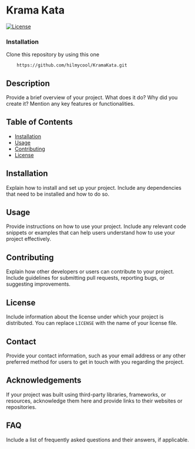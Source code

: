 # Krama Kata

[![License](https://img.shields.io/badge/license-MIT-blue.svg)](LICENSE)

### Installation 
Clone this repository by using this one  
```
    https://github.com/hilmycool/KramaKata.git
```    

## Description

Provide a brief overview of your project. What does it do? Why did you create it? Mention any key features or functionalities.

## Table of Contents

- [Installation](#installation)
- [Usage](#usage)
- [Contributing](#contributing)
- [License](#license)

## Installation

Explain how to install and set up your project. Include any dependencies that need to be installed and how to do so.

## Usage

Provide instructions on how to use your project. Include any relevant code snippets or examples that can help users understand how to use your project effectively.

## Contributing

Explain how other developers or users can contribute to your project. Include guidelines for submitting pull requests, reporting bugs, or suggesting improvements.

## License

Include information about the license under which your project is distributed. You can replace `LICENSE` with the name of your license file.

## Contact

Provide your contact information, such as your email address or any other preferred method for users to get in touch with you regarding the project.

## Acknowledgements

If your project was built using third-party libraries, frameworks, or resources, acknowledge them here and provide links to their websites or repositories.

## FAQ

Include a list of frequently asked questions and their answers, if applicable.

